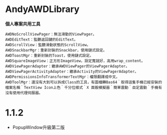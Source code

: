 # AndyAWDLibrary

**個人專案共用工具**

    AWDNoScrollViewPager：無法滑動的ViewPager。
    AWDEditText：監聽返回鍵的EditText。
    AWDScrollView：監聽滑動狀態的ScrollView。
    AWDSnackbarMgr：重新封裝的Snackbar，使用鏈式設定。
    AWDToastMgr：重新封裝的Toast，使用鏈式設定。
    AWDSquareImageView：正方形ImageView，設定寬就好，高用wrap_content。
    AWDViewPagerAdapter：繼承AWDViewPager的ViewPagerAdapter。
    AWDViewPagerActivityAdapter：繼承Activity的ViewPagerAdapter。
    AWDPermissionsInfoTransformerTextMgr：權限翻譯成中文。
    AWDToolMgr：還沒有大到可以拆成Class的工具，有圖檔轉Bas64｀取得這隻手機已經安裝的檔案名稱｀TextView Icon上色｀千分位樣式｀X 面骰模擬器｀簡單震動｀自定震動｀手機有沒有使用代理伺服器。

# 1.1.2
+ PopupWindow升級第二版
